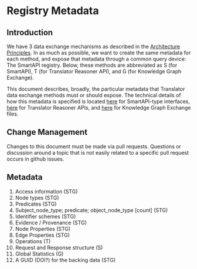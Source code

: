 # Registry Metadata

## Introduction

We have 3 data exchange mechanisms as described in the [Architecture Principles](README.md).  In as much as possible, we want to create the same metadata for each method, and expose that metadata through a common query device: The SmartAPI registry.   Below, these methods are abbreviated as S (for SmartAPI), T (for Translator Reasoner API), and G (for Knowledge Graph Exchange).  

This document describes, broadly, the particular metadata that Translator data exchange methods must or should expose. The technical details of how this metadata is specified is located [here]() for SmartAPI-type interfaces, [here]() for Translator Reasoner APIs, and [here]() for Knowledge Graph Exchange files.  

## Change Management

Changes to this document must be made via pull requests.   Questions or discussion around a topic that is not easily related to a specific pull request occurs in github issues.

## Metadata

1. Access information (STG) 
1. Node types (STG)
1. Predicates (STG)
1. Subject_node_type; predicate; object_node_type [count] (STG)
1. Identifier schemes (STG)
1. Evidence / Provenance (STG)
1. Node Properties (STG)
1. Edge Properties (STG)
1. Operations (T)
1. Request and Response structure (S)
1. Global Statistics (G)
1. A GUID (DOI?) for the backing data (STG)
